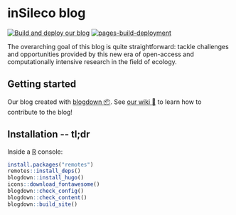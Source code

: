 # inSileco blog
[![Build and deploy our blog](https://github.com/inSileco/inSileco.github.io/actions/workflows/R-BUILD-BLOG.yml/badge.svg)](https://github.com/inSileco/inSileco.github.io/actions/workflows/R-BUILD-BLOG.yml)
[![pages-build-deployment](https://github.com/inSileco/inSileco.github.io/actions/workflows/pages/pages-build-deployment/badge.svg)](https://github.com/inSileco/inSileco.github.io/actions/workflows/pages/pages-build-deployment)

The overarching goal of this blog is quite straightforward: tackle challenges
and opportunities provided by this new era of open-access and computationally
intensive research in the field of ecology.


## Getting started

Our blog created with [blogdown :package:](https://bookdown.org/yihui/blogdown/). See [our wiki :book:](https://github.com/inSileco/inSileco.github.io/wiki/GetStarted) to learn how to contribute to the blog!


## Installation -- tl;dr 

Inside a [R](https://www.r-project.org/) console:

```R
install.packages("remotes")
remotes::install_deps()
blogdown::install_hugo()
icons::download_fontawesome()
blogdown::check_config()
blogdown::check_content()
blogdown::build_site()
```
